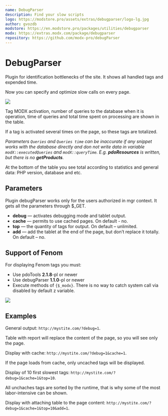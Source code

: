 ```yaml
---
name: DebugParser
description: Find your slow scripts
logo: https://modstore.pro/assets/extras/debugparser/logo-lg.jpg
author: gvozdb
modstore: https://en.modstore.pro/packages/utilities/debugparser
modx: https://extras.modx.com/package/debugparser
repository: https://github.com/modx-pro/debugParser
---
```

# DebugParser

Plugin for identification bottlenecks of the site. It shows all handled tags and expended time.

Now you can specify and optimize slow calls on every page.

[![](https://file.modx.pro/files/1/a/c/1acbdf642c641a641ad6a646576fe4b3s.jpg)](https://file.modx.pro/files/1/a/c/1acbdf642c641a641ad6a646576fe4b3.png)

Tag MODX activation, number of queries to the database when it is operation, time of queries and total time spent on processing are shown in the table.

If a tag is activated several times on the page, so these tags are totalized.

*Parameters `Queries` and `Queries time` can be inaccurate if any snippet works with the database directly and don not write data in variable `modX::executedQueries` and `modX::queryTime`. E.g. **pdoResources** is written, but there is no **getProducts**.*

At the bottom of the table you see total according to statistics and general data: PHP version, database and etc.

## Parameters

Plugin debugParser works only for the users authorized in mgr context. It gets all the parameters through $_GET.

- **debug** — activates debugging mode and tablet output.
- **cache** — permits to use cached pages. On default - no.
- **top** — the quantity of tags for output. On default – unlimited.
- **add** — add the tablet at the end of the page, but don’t replace it totally. On default – no.

## Support of Fenom

For displaying Fenom tags you must:

- Use pdoTools **2.1.8**-pl or newer
- Use debugParser **1.1.0**-pl or newer
- Execute methods of `{$_modx}`. There is no way to catch system call via disabled by default z variable.

[![](https://file.modx.pro/files/f/f/2/ff2a021a63bfda91d10dab7a5cc84be6s.jpg)](https://file.modx.pro/files/f/f/2/ff2a021a63bfda91d10dab7a5cc84be6.png)

## Examples

General output: `http://mystite.com/?debug=1`.

Table with report will replace the content of the page, so you will see only the page.

Display with cache: `http://mystite.com/?debug=1&cache=1`.

If the page loads from cache, only uncached tags will be displayed.

Display of 10 first slowest tags: `http://mystite.com/?debug=1&cache=1&top=10`.

All unchaches tags are sorted by the runtime, that is why some of the most labor-intensive can be shown.

Display with attaching table to the page content: `http://mystite.com/?debug=1&cache=1&top=10&add=1`.

